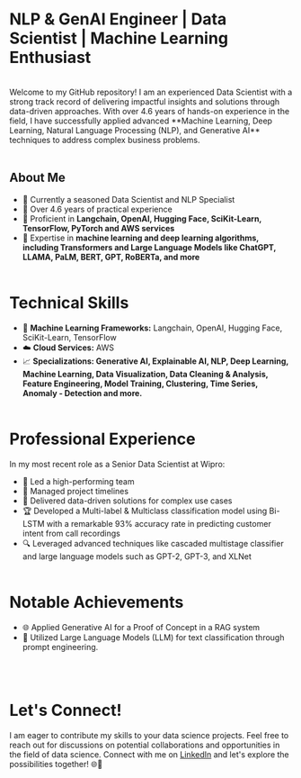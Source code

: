 # NLP & GenAI Engineer | Data Scientist | Machine Learning Enthusiast
</br>
Welcome to my GitHub repository! I am an experienced Data Scientist with a strong track record of delivering impactful insights and solutions through data-driven approaches. With over 4.6 years of hands-on experience in the field, I have successfully applied advanced **Machine Learning, Deep Learning, Natural Language Processing (NLP), and Generative AI** techniques to address complex business problems.
</br></br>

## About Me
- 💼 Currently a seasoned Data Scientist and NLP Specialist
- 🚀 Over 4.6 years of practical experience
- 🔧 Proficient in **Langchain, OpenAI, Hugging Face, SciKit-Learn, TensorFlow, PyTorch and AWS services**
- 🧠 Expertise in **machine learning and deep learning algorithms, including Transformers and Large Language Models like ChatGPT, LLAMA, PaLM, BERT, GPT, RoBERTa, and more**
</br></br>

# Technical Skills
- 🤖 **Machine Learning Frameworks:** Langchain, OpenAI, Hugging Face, SciKit-Learn, TensorFlow
- ☁️ **Cloud Services:** AWS 
- 📈 **Specializations: Generative AI, Explainable AI, NLP, Deep Learning, Machine Learning, Data Visualization, Data Cleaning & Analysis, Feature Engineering, Model Training, Clustering, Time Series, Anomaly - Detection and more.**
</br></br>
# Professional Experience
In my most recent role as a Senior Data Scientist at Wipro:
</br>
- 🚀 Led a high-performing team
- 📅 Managed project timelines
- 🎯 Delivered data-driven solutions for complex use cases
- 🏆 Developed a Multi-label & Multiclass classification model using Bi-LSTM with a remarkable 93% accuracy rate in predicting customer intent from call recordings
- 🔍 Leveraged advanced techniques like cascaded multistage classifier and large language models such as GPT-2, GPT-3, and XLNet
</br></br>
# Notable Achievements
- 🌐 Applied Generative AI for a Proof of Concept in a RAG system
- 📄 Utilized Large Language Models (LLM) for text classification through prompt engineering.

</br></br>
# Let's Connect!
I am eager to contribute my skills to your data science projects. Feel free to reach out for discussions on potential collaborations and opportunities in the field of data science. Connect with me on [LinkedIn](https://linkedin.com/in/yashasvi--shukla) and let's explore the possibilities together! 🌐🤝

<!---
yashasvi-shukl/yashasvi-shukl is a ✨ special ✨ repository because its `README.md` (this file) appears on your GitHub profile.
You can click the Preview link to take a look at your changes.
--->
